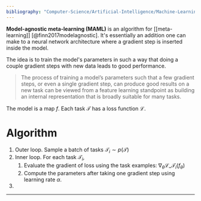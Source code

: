 ```yaml
---
bibliography: "Computer-Science/Artificial-Intelligence/Machine-Learning/papers.bib"
---
```


**Model-agnostic meta-learning (MAML)** is an algorithm for [[meta-learning]] [@finn2017modelagnostic]. It's essentially an addition one can make to a neural network architecture where a gradient step is inserted inside the model. 

The idea is to train the model's parameters in such a way that doing a couple gradient steps with new data leads to good performance.

> The process of training a model’s parameters such that a
few gradient steps, or even a single gradient step, can produce good results on a new task can be viewed from a feature learning standpoint as building an internal representation that is broadly suitable for many tasks.

The model is a map $f$. Each task $\mathcal{T}$ has a loss function $\mathcal{L}$.

# Algorithm

1. Outer loop. Sample a batch of tasks $\mathcal{T}_i \sim p(\mathcal{T})$
2. Inner loop. For each task $\mathcal{T}_i$,
    1. Evaluate the gradient of loss using the task examples: $\nabla_\theta \mathcal{L}\_{\mathcal{T}_i}(f_\theta)$
    2. Compute the parameters after taking one gradient step using learning rate $\alpha$.
3. 

---